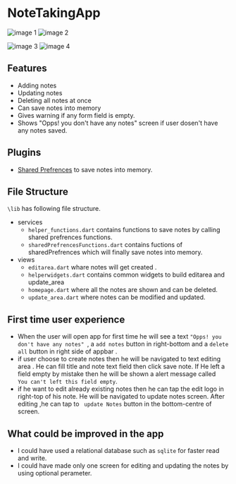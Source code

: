 # NoteTakingApp



![image 1](https://user-images.githubusercontent.com/31379541/156937077-7e782ad6-f877-4024-9a9e-4c4126c0fbb9.jpg)
![image 2](https://user-images.githubusercontent.com/31379541/156937118-5a9eef88-a2cd-4873-9b5e-6538b2a881ed.jpg)

![image 3](https://user-images.githubusercontent.com/31379541/156937081-04fddd23-de08-4bd5-b6b8-02e094fa3563.jpg)
![image 4](https://user-images.githubusercontent.com/31379541/156937089-ddbf1b7d-2720-412a-9b65-4e38929e5e18.jpg)

## Features

- Adding notes
- Updating notes
- Deleting all notes at once
- Can save notes into memory
- Gives warning if any form field is empty.
- Shows "Opps! you don't have any notes" screen if user dosen't have any notes saved.

## Plugins

- [Shared Prefrences](https://pub.dev/packages/shared_preferences) to save notes into memory.

## File Structure

```\lib``` has following file structure.
- services
  - ```helper_functions.dart``` contains functions to save notes by calling shared prefrences functions. 
  - ```sharedPrefrencesFunctions.dart``` contains fuctions of sharedPrefrences which will finally save notes into memory.
- views
  - ```editarea.dart``` whare notes will get created .
  - ```helperwidgets.dart``` contains common widgets to build editarea and update_area
  - ```homepage.dart``` where all the notes are shown and can be deleted.
  - ```update_area.dart``` where notes can be modified and updated.

## First time user experience

- When the user will open app for first time he will see a text  ```"Opps! you don't have any notes" ```, a ```add notes``` button in right-bottom  and a ```delete all``` button in right side of appbar .
- if user choose to create notes then he will be navigated to text editing area . He can fill  title and note text field then click save note. If He left a field empty by mistake then he will be shown a alert message called ``` You can't left this field empty```.
- if he want to edit already existing notes then he can tap the edit logo in right-top of his note. He will be navigated to update notes screen. After editing ,he can tap to ``` update Notes``` button in the bottom-centre of screen.

## What could be improved in the app
- I could have used a relational database such as ```sqlite``` for faster read and write.
- I could have made only one screen for editing and updating the notes by using optional perameter.
